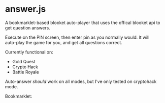 # answer.js
A bookmarklet-based blooket auto-player that uses the offical blooket api to get question answers.

Execute on the PIN screen, then enter pin as you normally would. It will auto-play the game for you, and get all questions correct.

Currently functional on:

- Gold Quest
- Crypto Hack
- Battle Royale

Auto-answer *should* work on all modes, but I've only tested on cryptohack mode.

Bookmarklet: